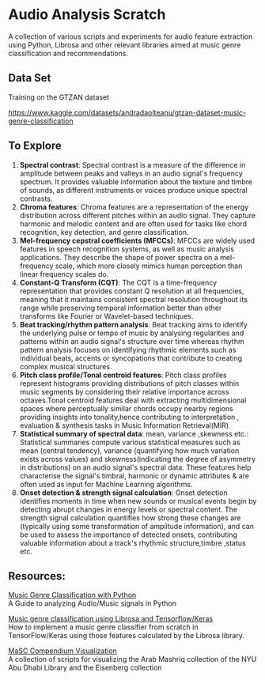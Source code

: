 # Audio Analysis Scratch

A collection of various scripts and experiments for audio feature extraction using Python, Librosa and other relevant libraries aimed at music genre classification and recommendations.

## Data Set

Training on the GTZAN dataset

https://www.kaggle.com/datasets/andradaolteanu/gtzan-dataset-music-genre-classification

## To Explore

1. **Spectral contrast**: Spectral contrast is a measure of the difference in amplitude between peaks and valleys in an audio signal's frequency spectrum. It provides valuable information about the texture and timbre of sounds, as different instruments or voices produce unique spectral contrasts.
2. **Chroma features**: Chroma features are a representation of the energy distribution across different pitches within an audio signal. They capture harmonic and melodic content and are often used for tasks like chord recognition, key detection, and genre classification.
3. **Mel-frequency cepstral coefficients (MFCCs)**: MFCCs are widely used features in speech recognition systems, as well as music analysis applications. They describe the shape of power spectra on a mel-frequency scale, which more closely mimics human perception than linear frequency scales do.
4. **Constant-Q Transform (CQT)**: The CQT is a time-frequency representation that provides constant Q resolution at all frequencies, meaning that it maintains consistent spectral resolution throughout its range while preserving temporal information better than other transforms like Fourier or Wavelet-based techniques.
5. **Beat tracking/rhythm pattern analysis**: Beat tracking aims to identify the underlying pulse or tempo of music by analysing regularities and patterns within an audio signal's structure over time whereas rhythm pattern analysis focuses on identifying rhythmic elements such as individual beats, accents or syncopations that contribute to creating complex musical structures.
6. **Pitch class profile/Tonal centroid features**: Pitch class profiles represent histograms providing distributions of pitch classes within music segments by considering their relative importance across octaves.Tonal centroid features deal with extracting multidimensional spaces where perceptually similar chords occupy nearby regions providing insights into tonality,hence contributing to interpretation , evaluation & synthesis tasks in Music Information Retrieval(MIR).
7. **Statistical summary of spectral data**: mean, variance ,skewness etc.: Statistical summaries compute various statistical measures such as mean (central tendency), variance (quantifying how much variation exists across values) and skewness(indicating the degree of asymmetry in distributions) on an audio signal's spectral data. These features help characterise the signal's timbral, harmonic or dynamic attributes & are often used as input for Machine Learning algorithms.
8. **Onset detection & strength signal calculation**: Onset detection identifies moments in time when new sounds or musical events begin by detecting abrupt changes in energy levels or spectral content. The strength signal calculation quantifies how strong these changes are (typically using some transformation of amplitude information), and can be used to assess the importance of detected onsets, contributing valuable information about a track's rhythmic structure,timbre ,status etc.

## Resources: 

[Music Genre Classification with Python](https://towardsdatascience.com/music-genre-classification-with-python-c714d032f0d8#aa21)  
A Guide to analyzing Audio/Music signals in Python

[Music genre classification using Librosa and Tensorflow/Keras](https://blog.paperspace.com/music-genre-classification-using-librosa-and-pytorch/)  
How to implement a music genre classifier from scratch in TensorFlow/Keras using those features calculated by the Librosa library.

[MaSC Compendium Visualization](https://github.com/chrispla/MaSC_sim_vis)  
A collection of scripts for visualizing the Arab Mashriq collection of the NYU Abu Dhabi Library and the Eisenberg collection
